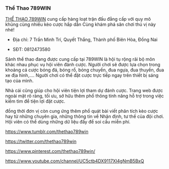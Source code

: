 ### Thể Thao 789WIN

[THỂ THAO 789WIN](https://789win.poker/the-thao/) cung cấp hàng loạt trận đấu đẳng cấp với quy mô khủng cùng nhiều kèo cược hấp dẫn Cùng khám phá sân chơi thú vị này nhé!

- Địa chỉ: 7 Trần Minh Trí, Quyết Thắng, Thành phố Biên Hòa, Đồng Nai

- SĐT: 0812473580

Sảnh thể thao đang được cung cấp tại 789WIN là hội tụ rộng rãi bộ môn khác nhau phục vụ hội viên đánh cược. Người chơi sẽ được lựa chọn trong khoảng cá cược bóng đá, bóng rổ, bóng chuyền, đua ngựa, đua thuyền, đua xe địa hình,…. Người chơi có thể đặt cược trực tiếp ngay trên thiết bị sáng tạo của mình.

Nhà cái cũng giúp cho hội viên tiện lợi tham dự đánh cược. Trang web được ngoài mặt rõ ràng, tối ưu, sở hữu thêm phổ thông tính năng hỗ trợ trong việc kiếm tìm để tiện lợi đặt cược.

đồng thời đơn vị còn cung ứng thêm phổ quát bài viết phân tích kèo cược hay từ những chuyên gia, những thông tin về Nhận định, tư thế của đội chơi. Hội viên có thể dùng những dữ liệu đấy để soi cầu miễn phí.

https://www.tumblr.com/thethao789win

https://twitter.com/thethao789win

https://www.pinterest.com/thethao789win/

https://www.youtube.com/channel/UC5ctb4DX9117Xl4gNmB5BxQ
